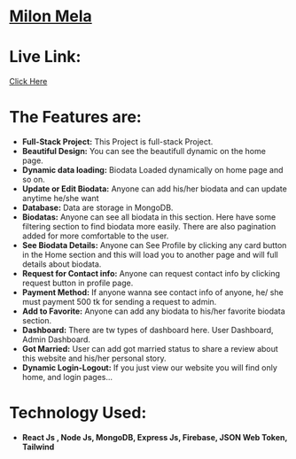 # [Milon Mela](https://milon-mela-matrimony.netlify.app)

# Live Link: 
   [Click Here](https://milon-mela-matrimony.netlify.app)

# The Features are:

* **Full-Stack Project:** This Project is full-stack Project.
* **Beautiful Design:** You can see the beautifull dynamic on the home page.
* **Dynamic data loading:** Biodata Loaded dynamically on home page and so on.
* **Update or Edit Biodata:** Anyone can add his/her biodata and can update anytime he/she want
* **Database:** Data are storage in MongoDB.
* **Biodatas:** Anyone can see all biodata in this section. Here have some filtering section to find biodata more easily. There are also pagination added for more comfortable to the user.
* **See Biodata Details:** Anyone can See Profile by clicking any card button in the Home section and this will load you to another page and will full details about biodata.
* **Request for Contact info:** Anyone can request contact info by clicking request button in profile page.
* **Payment Method:** If anyone wanna see contact info of anyone, he/ she must payment 500 tk for sending a request to admin. 
* **Add to Favorite:** Anyone can add any biodata to his/her favorite biodata section.
* **Dashboard:** There are tw types of dashboard here. User Dashboard, Admin Dashboard.
* **Got Married:** User can add got married status to share a review about this website and his/her personal story.
* **Dynamic Login-Logout:** If you just view our website you will find only home, and login pages... 

# Technology Used:

* **React Js , Node Js, MongoDB, Express Js, Firebase, JSON Web Token, Tailwind**

